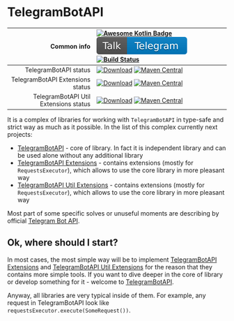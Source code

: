 # TelegramBotAPI

| Common info                           | [![Awesome Kotlin Badge](https://kotlin.link/awesome-kotlin.svg)](https://github.com/KotlinBy/awesome-kotlin) [![Chat in Telegram](badges/chat.svg)](https://t.me/InMoTelegramBotAPI) [![Build Status](https://travis-ci.com/InsanusMokrassar/TelegramBotAPI.svg?branch=master)](https://travis-ci.com/InsanusMokrassar/TelegramBotAPI)                                                                                                                                                          |
| -------------------------------------:|:------------------------------------------------------------------------------------------------------------------------------------------------------------------------------------------------------------------------------------------------------------------------------------------------------------------------------------------------------------------------------------------------------------------------------------------------------------------------------------------------ |
| TelegramBotAPI status                 | [![Download](https://api.bintray.com/packages/insanusmokrassar/StandardRepository/TelegramBotAPI/images/download.svg)](https://bintray.com/insanusmokrassar/StandardRepository/TelegramBotAPI/_latestVersion) [![Maven Central](https://maven-badges.herokuapp.com/maven-central/com.github.insanusmokrassar/TelegramBotAPI/badge.svg)](https://maven-badges.herokuapp.com/maven-central/com.github.insanusmokrassar/TelegramBotAPI)                                                             |
| TelegramBotAPI Extensions status      | [![Download](https://api.bintray.com/packages/insanusmokrassar/StandardRepository/TelegramBotAPI-extensions-api/images/download.svg)](https://bintray.com/insanusmokrassar/StandardRepository/TelegramBotAPI-extensions-api/_latestVersion) [![Maven Central](https://maven-badges.herokuapp.com/maven-central/com.github.insanusmokrassar/TelegramBotAPI-extensions-api/badge.svg)](https://maven-badges.herokuapp.com/maven-central/com.github.insanusmokrassar/TelegramBotAPI-extensions-api) |
| TelegramBotAPI Util Extensions status | [![Download](https://api.bintray.com/packages/insanusmokrassar/StandardRepository/TelegramBotAPI-extensions-utils/images/download.svg)](https://bintray.com/insanusmokrassar/StandardRepository/TelegramBotAPI-extensions-utils/_latestVersion) [![Maven Central](https://maven-badges.herokuapp.com/maven-central/com.github.insanusmokrassar/TelegramBotAPI-extensions-utils/badge.svg)](https://maven-badges.herokuapp.com/maven-central/com.github.insanusmokrassar/TelegramBotAPI-extensions-utils) |

It is a complex of libraries for working with `TelegramBotAPI` in type-safe and strict way as much as it possible. In
the list of this complex currently next projects:

* [TelegramBotAPI](TelegramBotAPI/README.md) - core of library. In fact it is independent library and can be used alone
  without any additional library
* [TelegramBotAPI Extensions](TelegramBotAPI-extensions-api/README.md) - contains extensions (mostly for
  `RequestsExecutor`), which allows to use the core library in more pleasant way
* [TelegramBotAPI Util Extensions](TelegramBotAPI-extensions-utils/README.md) - contains extensions (mostly for
  `RequestsExecutor`), which allows to use the core library in more pleasant way

Most part of some specific solves or unuseful
moments are describing by official [Telegram Bot API](https://core.telegram.org/bots/api).

## Ok, where should I start?

In most cases, the most simple way will be to implement
[TelegramBotAPI Extensions](TelegramBotAPI-extensions-api/README.md) and
[TelegramBotAPI Util Extensions](TelegramBotAPI-extensions-utils/README.md) for the reason that they contains more
simple tools. If you want to dive deeper in the core of library or develop something for it - welcome to
[TelegramBotAPI](TelegramBotAPI/README.md).

Anyway, all libraries are very typical inside of them. For example, any request in TelegramBotAPI look like
`requestsExecutor.execute(SomeRequest())`.
